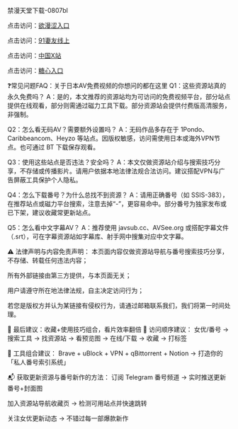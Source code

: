 禁漫天堂下载-0807bl


点击访问：<a href="https://heiliaoxqkkct.pages.dev">欲漫涩入口</a>

点击访问：<a href="https://heiliaoxwd5i8.pages.dev">91妻友线上</a>

点击访问：<a href="https://heiliaowzu4ur.pages.dev">中国X站</a>

点击访问：<a href="https://heiliaozj3tjd.pages.dev">糖心入口</a>


❓常见问题FAQ：关于日本AV免费视频的你想问的都在这里
Q1：这些资源站真的永久免费吗？
A：是的，本文推荐的资源站均为可访问的免费视频平台，部分站点提供在线观看，部分则需通过磁力工具下载。部分资源站会提供付费版高清服务，非强制。

Q2：怎么看无码AV？需要额外设置吗？
A：无码作品多存在于 1Pondo、Caribbeancom、Heyzo 等站点。因版权敏感，访问需使用日本或海外VPN节点。也可通过 BT 下载保存观看。

Q3：使用这些站点是否违法？安全吗？
A：本文仅做资源站介绍与搜索技巧分享，不存储或传播影片。请用户依据本地法律法规合法访问。建议搭配VPN与广告屏蔽工具保护个人隐私。

Q4：怎么下载番号？为什么总找不到资源？
A：请用正确番号（如 SSIS-383），在推荐站点或磁力平台搜索，注意去掉“-”，更容易命中。部分番号为独家发布或已下架，建议收藏常更新站点。

Q5：怎么看中文字幕AV？
A：推荐使用 javsub.cc、AVSee.org 或搭配字幕文件（.srt），可在字幕资源站如字幕库、射手网中搜集对应中文字幕。

⚠️ 法律声明与内容免责声明：
本页面内容仅做资源站导航与番号搜索技巧分享，不存储、转载任何违法内容；

所有外部链接由第三方提供，与本页面无关；

用户请遵守所在地法律法规，自主决定访问行为；

若您是版权方并认为某链接有侵权行为，请通过邮箱联系我们，我们将第一时间处理。

📌 最后建议：收藏+使用技巧组合，看片效率翻倍
🧭 访问顺序建议：
女优/番号 → 搜索工具 → 找资源站 → 看预览图 → 在线/下载 → 收藏 → 打标签

🧰 工具组合建议：
Brave + uBlock + VPN + qBittorrent + Notion → 打造你的「私人番号索引系统」

📬 获取更新资源与番号新作的方法：
订阅 Telegram 番号频道 → 实时推送更新番号+封面图

加入资源站导航收藏页 → 检测可用站点并快速跳转

关注女优更新动态 → 不错过每一部爆款新作



<span style="display:none;">[Canonical link]( https://github.com/bl080725/12315 ）</span>

